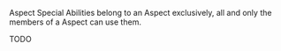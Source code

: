 Aspect Special Abilities belong to an Aspect exclusively, all and only the members of a Aspect can use them.

TODO
